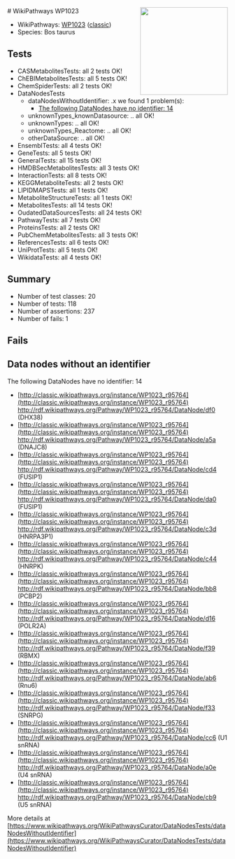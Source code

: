 <img style="float: right; width: 200px" src="https://upload.wikimedia.org/wikipedia/commons/thumb/8/83/Wplogo_with_text_500.png/640px-Wplogo_with_text_500.png" />
# WikiPathways WP1023

* WikiPathways: [WP1023](https://wikipathways.org/pathways/WP1023) ([classic](https://classic.wikipathways.org/instance/WP1023))
* Species: Bos taurus
## Tests
* CASMetabolitesTests: all 2 tests OK!
* ChEBIMetabolitesTests: all 5 tests OK!
* ChemSpiderTests: all 2 tests OK!
* DataNodesTests
    * dataNodesWithoutIdentifier: .x we found 1 problem(s):
        * [The following DataNodes have no identifier: 14](#8792c494)
    * unknownTypes_knownDatasource: .. all OK!
    * unknownTypes: .. all OK!
    * unknownTypes_Reactome: .. all OK!
    * otherDataSource: .. all OK!
* EnsemblTests: all 4 tests OK!
* GeneTests: all 5 tests OK!
* GeneralTests: all 15 tests OK!
* HMDBSecMetabolitesTests: all 3 tests OK!
* InteractionTests: all 8 tests OK!
* KEGGMetaboliteTests: all 2 tests OK!
* LIPIDMAPSTests: all 1 tests OK!
* MetaboliteStructureTests: all 1 tests OK!
* MetabolitesTests: all 14 tests OK!
* OudatedDataSourcesTests: all 24 tests OK!
* PathwayTests: all 7 tests OK!
* ProteinsTests: all 2 tests OK!
* PubChemMetabolitesTests: all 3 tests OK!
* ReferencesTests: all 6 tests OK!
* UniProtTests: all 5 tests OK!
* WikidataTests: all 4 tests OK!


## Summary

* Number of test classes: 20
* Number of tests: 118
* Number of assertions: 237
* Number of fails: 1

## Fails

<a name="8792c494" />

## Data nodes without an identifier

The following DataNodes have no identifier: 14

* [http://classic.wikipathways.org/instance/WP1023_r95764](http://classic.wikipathways.org/instance/WP1023_r95764) http://rdf.wikipathways.org/Pathway/WP1023_r95764/DataNode/df0 (DHX38)
* [http://classic.wikipathways.org/instance/WP1023_r95764](http://classic.wikipathways.org/instance/WP1023_r95764) http://rdf.wikipathways.org/Pathway/WP1023_r95764/DataNode/a5a (DNAJC8)
* [http://classic.wikipathways.org/instance/WP1023_r95764](http://classic.wikipathways.org/instance/WP1023_r95764) http://rdf.wikipathways.org/Pathway/WP1023_r95764/DataNode/cd4 (FUSIP1)
* [http://classic.wikipathways.org/instance/WP1023_r95764](http://classic.wikipathways.org/instance/WP1023_r95764) http://rdf.wikipathways.org/Pathway/WP1023_r95764/DataNode/da0 (FUSIP1)
* [http://classic.wikipathways.org/instance/WP1023_r95764](http://classic.wikipathways.org/instance/WP1023_r95764) http://rdf.wikipathways.org/Pathway/WP1023_r95764/DataNode/c3d (HNRPA3P1)
* [http://classic.wikipathways.org/instance/WP1023_r95764](http://classic.wikipathways.org/instance/WP1023_r95764) http://rdf.wikipathways.org/Pathway/WP1023_r95764/DataNode/c44 (HNRPK)
* [http://classic.wikipathways.org/instance/WP1023_r95764](http://classic.wikipathways.org/instance/WP1023_r95764) http://rdf.wikipathways.org/Pathway/WP1023_r95764/DataNode/bb8 (PCBP2)
* [http://classic.wikipathways.org/instance/WP1023_r95764](http://classic.wikipathways.org/instance/WP1023_r95764) http://rdf.wikipathways.org/Pathway/WP1023_r95764/DataNode/d16 (POLR2A)
* [http://classic.wikipathways.org/instance/WP1023_r95764](http://classic.wikipathways.org/instance/WP1023_r95764) http://rdf.wikipathways.org/Pathway/WP1023_r95764/DataNode/f39 (RBMX)
* [http://classic.wikipathways.org/instance/WP1023_r95764](http://classic.wikipathways.org/instance/WP1023_r95764) http://rdf.wikipathways.org/Pathway/WP1023_r95764/DataNode/ab6 (Rnu6)
* [http://classic.wikipathways.org/instance/WP1023_r95764](http://classic.wikipathways.org/instance/WP1023_r95764) http://rdf.wikipathways.org/Pathway/WP1023_r95764/DataNode/f33 (SNRPG)
* [http://classic.wikipathways.org/instance/WP1023_r95764](http://classic.wikipathways.org/instance/WP1023_r95764) http://rdf.wikipathways.org/Pathway/WP1023_r95764/DataNode/cc6 (U1 snRNA)
* [http://classic.wikipathways.org/instance/WP1023_r95764](http://classic.wikipathways.org/instance/WP1023_r95764) http://rdf.wikipathways.org/Pathway/WP1023_r95764/DataNode/a0e (U4 snRNA)
* [http://classic.wikipathways.org/instance/WP1023_r95764](http://classic.wikipathways.org/instance/WP1023_r95764) http://rdf.wikipathways.org/Pathway/WP1023_r95764/DataNode/cb9 (U5 snRNA)


More details at [https://www.wikipathways.org/WikiPathwaysCurator/DataNodesTests/dataNodesWithoutIdentifier](https://www.wikipathways.org/WikiPathwaysCurator/DataNodesTests/dataNodesWithoutIdentifier)

